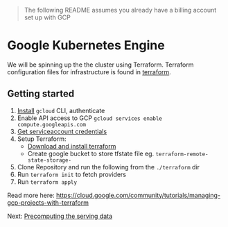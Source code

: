 > The following README assumes you already have a billing account set up with GCP

# Google Kubernetes Engine

We will be spinning up the the cluster using Terraform. Terraform configuration files for infrastructure is found in  [terraform](../terraform).


## Getting started

1. [Install](https://cloud.google.com/sdk/) `gcloud` CLI, authenticate
2. Enable API access to GCP `gcloud services enable compute.googleapis.com`
3. [Get serviceaccount credentials](./docs/get_credentials.json)
4. Setup Terraform:
	* [Download and install terraform](https://www.terraform.io/downloads.html)
	* Create google bucket to store tfstate file eg. `terraform-remote-state-storage-`
5. Clone Repository and run the following from the `./terraform` dir
6. Run `terraform init` to fetch providers
7. Run `terraform apply`

Read more here: https://cloud.google.com/community/tutorials/managing-gcp-projects-with-terraform

Next: [Precomputing the serving data](02-precompute.md)
